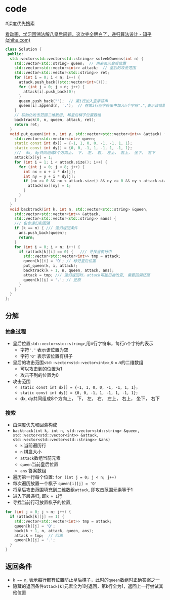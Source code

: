 # code 

#深度优先搜索 

[看动画，学习回溯法解八皇后问题，这次完全明白了，递归算法设计 - 知乎 (zhihu.com)](https://www.zhihu.com/zvideo/1351172039898755072)


```c++
class Solution {  
 public:  
  std::vector<std::vector<std::string>> solveNQueens(int n) {  
    std::vector<std::string> queen;  // 用来表示皇后位置
    std::vector<std::vector<int>> attack;  // 皇后的攻击范围
    std::vector<std::vector<std::string>> ret;  
    for (int i = 0; i < n; i++) {  
      attack.push_back((std::vector<int>()));  
      for (int j = 0; j < n; j++) {  
        attack[i].push_back(0);  
      }  
      queen.push_back("");  // 第i行加入空字符串
      queen[i].append(n, '.');  // 在第i行空字符串中加入n个字符".",表示该位置没有皇后
    }  
    // 初始化攻击范围二维数组, 和皇后棋子位置数组
    backtrack(0, n, queen, attack, ret);  
    return ret;  
  }  
  void put_queen(int x, int y, std::vector<std::vector<int>> &attack) {  
    std::vector<std::vector<int>> queen;  
    static const int dx[] = {-1, 1, 0, 0, -1, -1, 1, 1};  
    static const int dy[] = {0, 0, -1, 1, -1, 1, -1, 1};  
    ///  dx, dy共同组成8个方向上， 下， 左， 右， 左上， 右上， 坐下， 右下  
    attack[x][y] = 1;  
    for (int i = 1; i < attack.size(); i++) {  
      for (int j = 0; j < 8; j++) {  
        int nx = x + i * dx[j];  
        int ny = y + i * dy[j];  
        if (nx >= 0 && nx < attack.size() && ny >= 0 && ny < attack.size()) {  
          attack[nx][ny] = 1;  
        }  
      }  
    }  
  }  
  void backtrack(int k, int n, std::vector<std::string> &queen,  
    std::vector<std::vector<int>> &attack,  
    std::vector<std::vector<std::string>> &ans) {  
    /// 包含递归和回溯  
    if (k == n) { /// 递归返回条件  
      ans.push_back(queen);  
      return; 
    }  
    for (int i = 0; i < n; i++) {  
      if (attack[k][i] == 0) {   /// 寻找当前行中  
        std::vector<std::vector<int>> tmp = attack;  
        queen[k][i] = 'Q'; // 标记皇后位置  
        put_queen(k, i, attack);  
        backtrack(k + 1, n, queen, attack, ans);  
        attack = tmp; /// 递归返回时，attack可能已被改变, 需要回溯还原  
        queen[k][i] = '.'; // 还原  
      }  
    }  
  }  
};
```

## 分解

### 抽象过程

- 皇后位置`std::vector<std::string>`,用n行字符串，每行n个字符的表示
  - 字符`'.'` 表示该位置为空
  - 字符`'Q'` 表示该位置有棋子
- 皇后的攻击范围`std::vector<std::vector<int>>`,$n \times n$的二维数组
  - 可以攻击到的位置为$1$
  - 攻击不到的位置为$0$
- 攻击范围
  - `static const int dx[] = {-1, 1, 0, 0, -1, -1, 1, 1};`
  - `static const int dy[] = {0, 0, -1, 1, -1, 1, -1, 1};` 
  -  dx, dy共同组成8个方向上， 下， 左， 右， 左上， 右上， 坐下， 右下  

### 搜索

- 由深度优先和回溯构成
- `backtrack(int k, int n, std::vector<std::string> &queen, std::vector<std::vector<int>> &attack, std::vector<std::vector<std::string>> &ans)`
  - `k` 当前遍历行
  - `n` 棋盘大小
  - `attack`数组当前元素
  - `queen`当前皇后位置
  - `ans` 答案数组
- 遍历第一行每个位置: `for (int j = 0; j < n; j++)`
- 每次遍历放置一个棋子 `queen[i][j] = 'Q'`
- 将皇后攻击范围填充到二维数组`attack`, 即攻击范围元素等于1
- 进入下层递归, 即`k + 1`行
- 寻找当前行可放置棋子的位置, 

```c++
for (int j = 0; j < n; j++) {
  if (attack[k][j] == 1) {
    std::vector<std::vector<int>> tmp = attack;
    queen[k][j] = 'Q';
    back(k + 1, n, attack, queen, ans);
    attack = tmp;  // 回溯
    queen[k][j] = '.';
  }
}
```

## 返回条件

- `k == n`, 表示每行都有位置防止皇后棋子，此时的`queen`数组时正确答案之一
- 隐藏的返回条件`attack[k]`元素全为1时返回，第k行全为1，返回上一行尝试其他位置
 